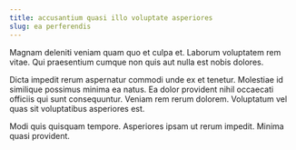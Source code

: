 ```yaml
---
title: accusantium quasi illo voluptate asperiores
slug: ea perferendis
---
```


Magnam deleniti veniam quam quo et culpa et. Laborum voluptatem rem vitae. Qui praesentium cumque non quis aut nulla est nobis dolores.

Dicta impedit rerum aspernatur commodi unde ex et tenetur. Molestiae id similique possimus minima ea natus. Ea dolor provident nihil occaecati officiis qui sunt consequuntur. Veniam rem rerum dolorem. Voluptatum vel quas sit voluptatibus asperiores est.

Modi quis quisquam tempore. Asperiores ipsam ut rerum impedit. Minima quasi provident.

